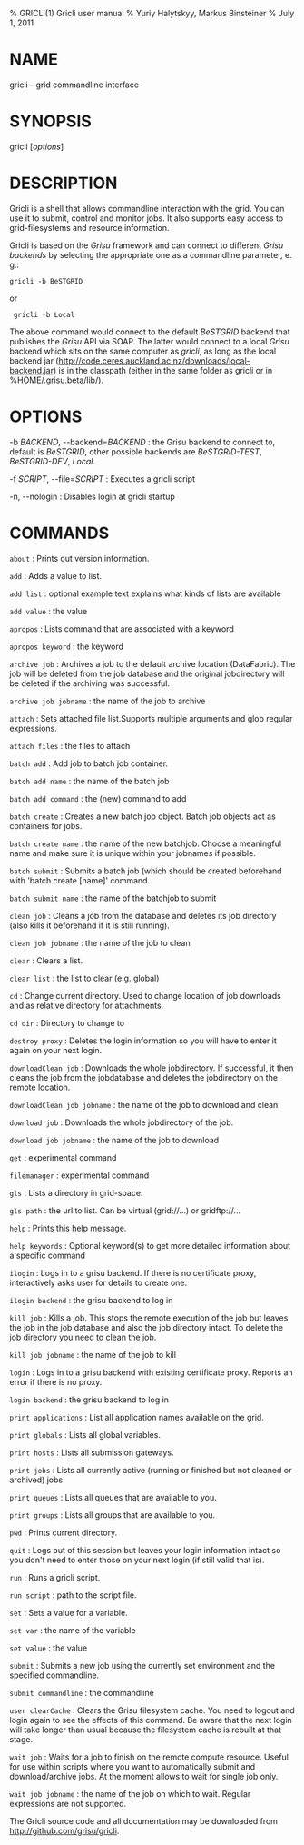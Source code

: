 <!-- don't edit the USAGE.md file directly since it'll be overwritten with regularly. Edit man/manpage-template.md instead -->

% GRICLI(1) Gricli user manual
% Yuriy Halytskyy, Markus Binsteiner
% July 1, 2011

# NAME

gricli - grid commandline interface

# SYNOPSIS

gricli [*options*] 

# DESCRIPTION

Gricli is a shell that allows commandline interaction with the grid. You can use it to submit, control and monitor jobs. It also supports easy access to grid-filesystems and resource information.

Gricli is based on the *Grisu* framework and can connect to different *Grisu backends* by selecting the appropriate one as a commandline parameter, e. g.:

    gricli -b BeSTGRID
    
 or 
 
     gricli -b Local
     
 The above command would connect to the default *BeSTGRID* backend that publishes the *Grisu* API via SOAP. The latter would connect to a local *Grisu* backend which sits on the same computer as *gricli*, as long as the local backend jar (http://code.ceres.auckland.ac.nz/downloads/local-backend.jar) is in the classpath (either in the same folder as gricli or in %HOME/.grisu.beta/lib/).

# OPTIONS

-b *BACKEND*, \--backend=*BACKEND*
:    the Grisu backend to connect to, default is *BeSTGRID*, other possible backends are *BeSTGRID-TEST*, *BeSTGRID-DEV*, *Local*.

-f  *SCRIPT*, \--file=*SCRIPT*
:    Executes a gricli script

-n, \--nologin
:    Disables login at gricli startup

# COMMANDS


`about`
:     Prints out version information.

`add`
:     Adds a value to list.

`add list`
:     optional example text explains what kinds of lists are available

`add value`
:     the value

`apropos`
:     Lists command that are associated with a keyword

`apropos keyword`
:     the keyword

`archive job`
:     Archives a job to the default archive location (DataFabric). The job will be deleted from the job database and the original jobdirectory will be deleted if the archiving was successful.

`archive job jobname`
:     the name of the job to archive

`attach`
:     Sets attached file list.Supports multiple arguments and glob regular expressions.

`attach files`
:     the files to attach

`batch add`
:     Add job to batch job container.

`batch add name`
:     the name of the batch job

`batch add command`
:     the (new) command to add

`batch create`
:     Creates a new batch job object. Batch job objects act as containers for jobs.

`batch create name`
:     the name of the new batchjob. Choose a meaningful name and make sure it is unique within your jobnames if possible.

`batch submit`
:     Submits a batch job (which should be created beforehand with 'batch create [name]' command.

`batch submit name`
:     the name of the batchjob to submit

`clean job`
:     Cleans a job from the database and deletes its job directory (also kills it beforehand if it is still running).

`clean job jobname`
:     the name of the job to clean

`clear`
:     Clears a list.

`clear list`
:     the list to clear (e.g. global)

`cd`
:     Change current directory. Used to change location of job downloads and as relative directory for attachments.

`cd dir`
:     Directory to change to

`destroy proxy`
:     Deletes the login information so you will have to enter it again on your next login.

`downloadClean job`
:     Downloads the whole jobdirectory. If successful, it then cleans the job from the jobdatabase and deletes the jobdirectory on the remote location.

`downloadClean job jobname`
:     the name of the job to download and clean

`download job`
:     Downloads the whole jobdirectory of the job.

`download job jobname`
:     the name of the job to download

`get`
:     experimental command

`filemanager`
:     experimental command

`gls`
:     Lists a directory in grid-space.

`gls path`
:     the url to list. Can be virtual (grid://...) or gridftp://...

`help`
:     Prints this help message.

`help keywords`
:     Optional keyword(s) to get more detailed information about a specific command

`ilogin`
:     Logs in to a grisu backend. If there is no certificate proxy, interactively asks user for details to create one.

`ilogin backend`
:     the grisu backend to log in

`kill job`
:     Kills a job. This stops the remote execution of the job but leaves the job in the job database and also the job directory intact. To delete the job directory you need to clean the job.

`kill job jobname`
:     the name of the job to kill

`login`
:     Logs in to a grisu backend with existing certificate proxy. Reports an error if there is no proxy.

`login backend`
:     the grisu backend to log in

`print applications`
:     List all application names available on the grid.

`print globals`
:     Lists all global variables.

`print hosts`
:     Lists all submission gateways.

`print jobs`
:     Lists all currently active (running or finished but not cleaned or archived) jobs.

`print queues`
:     Lists all queues that are available to you.

`print groups`
:     Lists all groups that are available to you.

`pwd`
:     Prints current directory.

`quit`
:     Logs out of this session but leaves your login information intact so you don't need to enter those on your next login (if still valid that is).

`run`
:     Runs a gricli script.

`run script`
:     path to the script file.

`set`
:     Sets a value for a variable.

`set var`
:     the name of the variable

`set value`
:     the value

`submit`
:     Submits a new job using the currently set environment and the specified commandline.

`submit commandline`
:     the commandline

`user clearCache`
:     Clears the Grisu filesystem cache. You need to logout and login again to see the effects of this command. Be aware that the next login will take longer than usual because the filesystem cache is rebuilt at that stage.

`wait job`
:     Waits for a job to finish on the remote compute resource. Useful for use within scripts where you want to automatically submit and download/archive jobs. At the moment allows to wait for single job only.

`wait job jobname`
:     the name of the job on which to wait. Regular expressions are not supported.

The Gricli source code and all documentation may be downloaded from
<http://github.com/grisu/gricli>.
